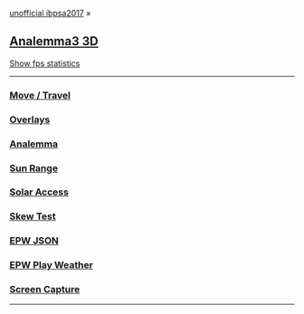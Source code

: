 <style>

.menuSub h2 { margin: 10px 0; }
.menuSub h3 { margin: 0 }
.menuSub p { margin: 0 }

</style>

[unofficial ibpsa2017]( https://ibpsa2017.github.io ) &raquo;

## [Analemma3 3D]( index.html )

<a href="javascript:(function(){var script=document.createElement('script');script.onload=function(){var stats=new Stats();document.body.appendChild(stats.dom);requestAnimationFrame(function loop(){stats.update();requestAnimationFrame(loop)});};script.src='http://rawgit.com/mrdoob/stats.js/master/build/stats.min.js';document.head.appendChild(script);})()" title="Mr.doob's Stats.js / frames per second" >Show fps statistics</a>

***

### [Move / Travel]( #menu-move.md )
### [Overlays]( #menu-overlays.md )
### [Analemma]( #menu-analemma.md )
### [Sun Range]( #menu-sun-range.md )
### [Solar Access]( #menu-solar-access.md )

### [Skew Test]( #menu-skew-test.md )
### [EPW JSON]( #menu-epw-json.md "EnergyPlus Weather Files in 3D" )
### [EPW Play Weather]( #menu-epw-json-play.md "Play EPW Weather Files in 3D" )

### [Screen Capture]( #dialog-screen-capture.md "Create an animated GIF" )
***